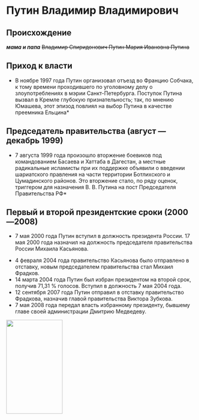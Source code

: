 # Путин Владимир Владимирович
## Происхождение
***мама и папа***
~~Владимир Спиридонович Путин Мария Ивановна Путина~~

## Приход к власти 
* В ноябре 1997 года Путин организовал отъезд во Францию Собчака, к тому времени проходившего по уголовному делу о злоупотреблениях в мэрии Санкт-Петербурга. Поступок Путина вызвал в Кремле глубокую признательность; так, по мнению Юмашева, этот эпизод повлиял на выбор Путина в качестве преемника Ельцина*

## Председатель правительства (август — декабрь 1999)
- 7 августа 1999 года произошло вторжение боевиков под командованием Басаева и Хаттаба в Дагестан, а местные радикальные исламисты при их поддержке объявили о введении шариатского правления на части территории Ботлихского и Цумадинского районов. Это вторжение стало, по ряду оценок, триггером для назначения В. В. Путина на пост Председателя Правительства РФ*

## Первый и второй президентские сроки (2000—2008)
- 7 мая 2000 года Путин вступил в должность президента России. 17 мая 2000 года назначил на должность председателя правительства России Михаила Касьянова.
* 4 февраля 2004 года правительство Касьянова было отправлено в отставку, новым председателем правительства стал Михаил Фрадков.
* 14 марта 2004 года Путин был избран президентом на второй срок, получив 71,31 % голосов. Вступил в должность 7 мая 2004 года.
* 12 сентября 2007 года Путин отправил в отставку правительство Фрадкова, назначив главой правительства Виктора Зубкова.
* 7 мая 2008 года передал власть избранному президенту, бывшему главе своей администрации Дмитрию Медведеву.
<p align="left">
  <img width="150" height="250" src="https://github.com/blademoon/Markdown/blob/main/Picture/путин.jpg">
</p>